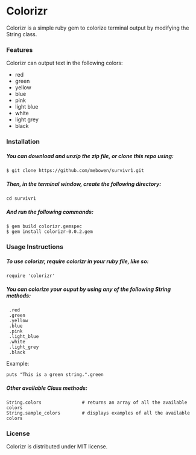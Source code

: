 # Colorizr

Colorizr is a simple ruby gem to colorize terminal output by modifying the String class. 

### Features

Colorizr can output text in the following colors:
* red
* green
* yellow
* blue
* pink
* light blue
* white
* light grey
* black


### Installation 

##### You can download and unzip the zip file, or clone this repo using:
``` 
$ git clone https://github.com/mebowen/survivr1.git
```

##### Then, in the terminal window, create the following directory:
``` 
cd survivr1
```

##### And run the following commands:
``` 
$ gem build colorizr.gemspec
$ gem install colorizr-0.0.2.gem
```

### Usage Instructions

##### To use colorizr, require colorizr in your ruby file, like so:
``` 
require 'colorizr' 
``` 

##### You can colorize your ouput by using any of the following String methods:
```
 .red
 .green
 .yellow
 .blue
 .pink
 .light_blue
 .white
 .light_grey
 .black
```

Example:
```
puts "This is a green string.".green
```

##### Other available Class methods:
```
String.colors               # returns an array of all the available colors
String.sample_colors        # displays examples of all the available colors
```

### License
Colorizr is distributed under MIT license. 





